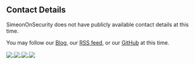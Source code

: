 ## Contact Details
SimeonOnSecurity does not have publicly available contact details at this time.

You may follow our [Blog](https://simeononsecurity.ch/), our [RSS feed](https://simeononsecurity.com/index.xml), or our [GitHub](https://github.com/simeononsecurity) at this time.

<a href="https://github.com/simeononsecurity">
  <img align="center" src="https://github-readme-stats.vercel.app/api/top-langs/?username=simeononsecurity&theme=light&hide_langs_below=1" />
</a>
<a href="https://github.com/simeononsecurity">
 <img align="center" src="https://github-readme-stats.vercel.app/api?username=simeononsecurity&&theme=light&show_icons=true&title_color=3399ff&icon_color=000000&text_color=000000&bg_color=ffffff"/>
</a>
<a href="https://github.com/simeononsecurity/W10-Optimize-and-Harden">
  <img align="center" src="https://github-readme-stats.vercel.app/api/pin/?username=simeononsecurity&repo=W10-Optimize-and-Harden&theme=light" />
</a>
<a href="https://github.com/simeononsecurity/Apache-Web-Server-Hardening">
 <img align="center" src="https://github-readme-stats.vercel.app/api/pin/?username=simeononsecurity&repo=Apache-Web-Server-Hardening&theme=light" />
</a>
